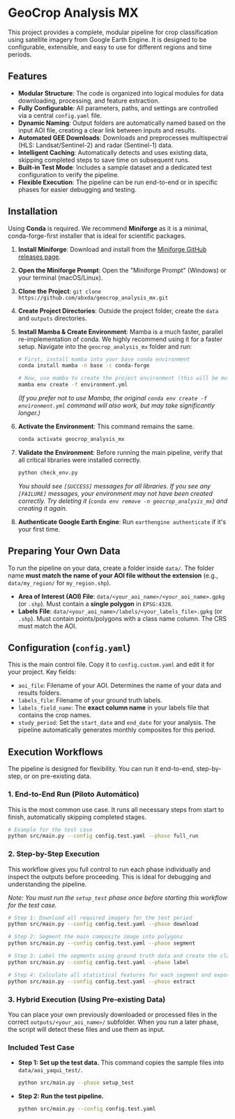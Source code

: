 # GeoCrop Analysis MX

This project provides a complete, modular pipeline for crop classification using satellite imagery from Google Earth Engine. It is designed to be configurable, extensible, and easy to use for different regions and time periods.

## Features

- **Modular Structure**: The code is organized into logical modules for data downloading, processing, and feature extraction.
- **Fully Configurable**: All parameters, paths, and settings are controlled via a central `config.yaml` file.
- **Dynamic Naming**: Output folders are automatically named based on the input AOI file, creating a clear link between inputs and results.
- **Automated GEE Downloads**: Downloads and preprocesses multispectral (HLS: Landsat/Sentinel-2) and radar (Sentinel-1) data.
- **Intelligent Caching**: Automatically detects and uses existing data, skipping completed steps to save time on subsequent runs.
- **Built-in Test Mode**: Includes a sample dataset and a dedicated test configuration to verify the pipeline.
- **Flexible Execution**: The pipeline can be run end-to-end or in specific phases for easier debugging and testing.

## Installation

Using **Conda** is required. We recommend **Miniforge** as it is a minimal, conda-forge-first installer that is ideal for scientific packages.

1.  **Install Miniforge**: Download and install from the [Miniforge GitHub releases page](https://github.com/conda-forge/miniforge/releases).
2.  **Open the Miniforge Prompt**: Open the "Miniforge Prompt" (Windows) or your terminal (macOS/Linux).
3.  **Clone the Project**: `git clone https://github.com/abxda/geocrop_analysis_mx.git`
4.  **Create Project Directories**: Outside the project folder, create the `data` and `outputs` directories.
5.  **Install Mamba & Create Environment**: Mamba is a much faster, parallel re-implementation of conda. We highly recommend using it for a faster setup. Navigate into the `geocrop_analysis_mx` folder and run:
    ```bash
    # First, install mamba into your base conda environment
    conda install mamba -n base -c conda-forge

    # Now, use mamba to create the project environment (this will be much faster)
    mamba env create -f environment.yml
    ```
    *(If you prefer not to use Mamba, the original `conda env create -f environment.yml` command will also work, but may take significantly longer.)*

6.  **Activate the Environment**: This command remains the same.
    ```bash
    conda activate geocrop_analysis_mx
    ```

7.  **Validate the Environment**: Before running the main pipeline, verify that all critical libraries were installed correctly.
    ```bash
    python check_env.py
    ```
    *You should see `[SUCCESS]` messages for all libraries. If you see any `[FAILURE]` messages, your environment may not have been created correctly. Try deleting it (`conda env remove -n geocrop_analysis_mx`) and creating it again.*

8.  **Authenticate Google Earth Engine**: Run `earthengine authenticate` if it's your first time.

## Preparing Your Own Data

To run the pipeline on your data, create a folder inside `data/`. The folder name **must match the name of your AOI file without the extension** (e.g., `data/my_region/` for `my_region.shp`).

-   **Area of Interest (AOI) File**: `data/<your_aoi_name>/<your_aoi_name>.gpkg` (or `.shp`). Must contain a **single polygon** in `EPSG:4326`.
-   **Labels File**: `data/<your_aoi_name>/labels/<your_labels_file>.gpkg` (or `.shp`). Must contain points/polygons with a class name column. The CRS must match the AOI.

## Configuration (`config.yaml`)

This is the main control file. Copy it to `config.custom.yaml` and edit it for your project. Key fields:

-   `aoi_file`: Filename of your AOI. Determines the name of your data and results folders.
-   `labels_file`: Filename of your ground truth labels.
-   `labels_field_name`: The **exact column name** in your labels file that contains the crop names.
-   `study_period`: Set the `start_date` and `end_date` for your analysis. The pipeline automatically generates monthly composites for this period.

## Execution Workflows

The pipeline is designed for flexibility. You can run it end-to-end, step-by-step, or on pre-existing data.

### 1. End-to-End Run (Piloto Automático)

This is the most common use case. It runs all necessary steps from start to finish, automatically skipping completed stages.

```bash
# Example for the test case
python src/main.py --config config.test.yaml --phase full_run
```

### 2. Step-by-Step Execution

This workflow gives you full control to run each phase individually and inspect the outputs before proceeding. This is ideal for debugging and understanding the pipeline.

*Note: You must run the `setup_test` phase once before starting this workflow for the test case.*

```bash
# Step 1: Download all required imagery for the test period
python src/main.py --config config.test.yaml --phase download

# Step 2: Segment the main composite image into polygons
python src/main.py --config config.test.yaml --phase segment

# Step 3: Label the segments using ground truth data and create the class raster
python src/main.py --config config.test.yaml --phase label

# Step 4: Calculate all statistical features for each segment and export to CSV
python src/main.py --config config.test.yaml --phase extract
```

### 3. Hybrid Execution (Using Pre-existing Data)

You can place your own previously downloaded or processed files in the correct `outputs/<your_aoi_name>/` subfolder. When you run a later phase, the script will detect these files and use them as input.

### Included Test Case

-   **Step 1: Set up the test data.** This command copies the sample files into `data/aoi_yaqui_test/`.
    ```bash
    python src/main.py --phase setup_test
    ```

-   **Step 2: Run the test pipeline.**
    ```bash
    python src/main.py --config config.test.yaml
    ```
